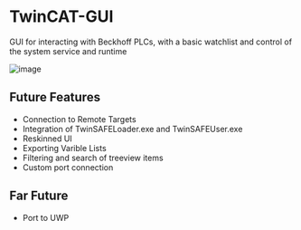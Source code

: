 # TwinCAT-GUI
GUI for interacting with Beckhoff PLCs, with a basic watchlist and control of the system service and runtime

![image](https://user-images.githubusercontent.com/43625790/154825189-2e4305af-f148-4fda-9700-64650e8444bf.png)





## Future Features
* Connection to Remote Targets
* Integration of TwinSAFELoader.exe and TwinSAFEUser.exe
* Reskinned UI
* Exporting Varible Lists
* Filtering and search of treeview items
* Custom port connection

## Far Future
* Port to UWP

